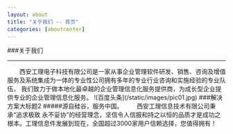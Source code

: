 ```yaml
---
layout: about
title: "关于我们 -- 首页"
categories: [aboutcenter]
---
```

###关于我们
<hr>
&emsp;&emsp;西安工理电子科技有限公司是一家从事企业管理软件研发、销售、咨询及增值服务及系统集成为一体的专业性公司拥有多年的专业行业咨询和实施经验的专业队伍，
我们致力于做本地化最卓越的企业管理信息化服务提供商，为成长型企业提供专业的企业管理信息化服务。  
![百度头条](/static/images/pic01.jpg)
###解决方案大标题2
#####源自硅谷，服务中国。  
&emsp;&emsp;西安工理信息技术有限公司秉承“追求极致 永不妥协”的经营理念，坚信令人信服和持之以恒的品质才是成功之根本。工理信息件发展到现在，全国超过3000家用户信赖选择，您值得拥有！
